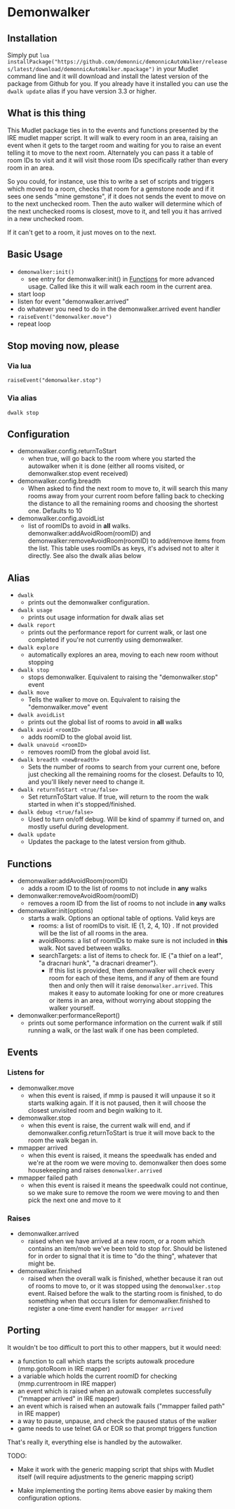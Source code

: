 # Demonwalker

## Installation

Simply put `lua installPackage("https://github.com/demonnic/demonnicAutoWalker/releases/latest/download/demonnicAutoWalker.mpackage")` in your Mudlet command line and it will download and install the latest version of the package from Github for you. If you already have it installed you can use the `dwalk update` alias if you have version 3.3 or higher.

## What is this thing

This Mudlet package ties in to the events and functions presented by the IRE mudlet mapper script. It will walk to every room in an area, raising an event when it gets to the target room and waiting for you to raise an event telling it to move to the next room. Alternately you can pass it a table of room IDs to visit and it will visit those room IDs specifically rather than every room in an area.

So you could, for instance, use this to write a set of scripts and triggers which moved to a room, checks that room for a gemstone node and if it sees one sends "mine gemstone", if it does not sends the event to move on to the next unchecked room. Then the auto walker will determine which of the next unchecked rooms is closest, move to it, and tell you it has arrived in a new unchecked room.

If it can't get to a room, it just moves on to the next.

## Basic Usage

* `demonwalker:init()`
  * see entry for demonwalker:init() in [Functions](#functions) for more advanced usage. Called like this it will walk each room in the current area.
* start loop
* listen for event "demonwalker.arrived"
* do whatever you need to do in the demonwalker.arrived event handler
* `raiseEvent("demonwalker.move")`
* repeat loop

## Stop moving now, please

### Via lua

`raiseEvent("demonwalker.stop")`

### Via alias

`dwalk stop`

## Configuration

* demonwalker.config.returnToStart
  * when true, will go back to the room where you started the autowalker when it is done (either all rooms visited, or demonwalker.stop event received)
* demonwalker.config.breadth
  * When asked to find the next room to move to, it will search this many rooms away from your current room before falling back to checking the distance to all the remaining rooms and choosing the shortest one. Defaults to 10
* demonwalker.config.avoidList
  * list of roomIDs to avoid in **all** walks. demonwalker:addAvoidRoom(roomID) and demonwalker:removeAvoidRoom(roomID) to add/remove items from the list. This table uses roomIDs as keys, it's advised not to alter it directly. See also the dwalk alias below

## Alias

* `dwalk`
  * prints out the demonwalker configuration.
* `dwalk usage`
  * prints out usage information for dwalk alias set
* `dwalk report`
  * prints out the performance report for current walk, or last one completed if you're not currently using demonwalker.
* `dwalk explore`
  * automatically explores an area, moving to each new room without stopping
* `dwalk stop`
  * stops demonwalker. Equivalent to raising the "demonwalker.stop" event
* `dwalk move`
  * Tells the walker to move on. Equivalent to raising the "demonwalker.move" event
* `dwalk avoidList`
  * prints out the global list of rooms to avoid in **all** walks
* `dwalk avoid <roomID>`
  * adds roomID to the global avoid list.
* `dwalk unavoid <roomID>`
  * removes roomID from the global avoid list.
* `dwalk breadth <newBreadth>`
  * Sets the number of rooms to search from your current one, before just checking all the remaining rooms for the closest. Defaults to 10, and you'll likely never need to change it.
* `dwalk returnToStart <true/false>`
  * Set returnToStart value. If true, will return to the room the walk started in when it's stopped/finished.
* `dwalk debug <true/false>`
  * Used to turn on/off debug. Will be kind of spammy if turned on, and mostly useful during development.
* `dwalk update`
  * Updates the package to the latest version from github.

## Functions

* demonwalker:addAvoidRoom(roomID)
  * adds a room ID to the list of rooms to not include in **any** walks
* demonwalker:removeAvoidRoom(roomID)
  * removes a room ID from the list of rooms to not include in **any** walks
* demonwalker:init(options)
  * starts a walk. Options an optional table of options. Valid keys are
    * rooms: a list of roomIDs to visit. IE {1, 2, 4, 10} . If not provided will be the list of all rooms in the area.
    * avoidRooms: a list of roomIDs to make sure is not included in **this** walk. Not saved between walks.
    * searchTargets: a list of items to check for. IE {"a thief on a leaf", "a dracnari hunk", "a dracnari dreamer"}.
      * If this list is provided, then demonwalker will check every room for each of these items, and if any of them are found then and only then will it raise `demonwalker.arrived`. This makes it easy to automate looking for one or more creatures or items in an area, without worrying about stopping the walker yourself.
* demonwalker:performanceReport()
  * prints out some performance information on the current walk if still running a walk, or the last walk if one has been completed.

## Events

### Listens for

* demonwalker.move
  * when this event is raised, if mmp is paused it will unpause it so it starts walking again. If it is not paused, then it will choose the closest unvisited room and begin walking to it.
* demonwalker.stop
  * when this event is raise, the current walk will end, and if demonwalker.config.returnToStart is true it will move back to the room the walk began in.
* mmapper arrived
  * when this event is raised, it means the speedwalk has ended and we're at the room we were moving to. demonwalker then does some housekeeping and raises `demonwalker.arrived`
* mmapper failed path
  * when this event is raised it means the speedwalk could not continue, so we make sure to remove the room we were moving to and then pick the next one and move to it

### Raises

* demonwalker.arrived
  * raised when we have arrived at a new room, or a room which contains an item/mob we've been told to stop for. Should be listened for in order to signal that it is time to "do the thing", whatever that might be.
* demonwalker.finished
  * raised when the overall walk is finished, whether because it ran out of rooms to move to, or it was stopped using the `demonwalker.stop` event. Raised before the walk to the starting room is finished, to do something when that occurs listen for demonwalker.finished to register a one-time event handler for `mmapper arrived`

## Porting

It wouldn't be too difficult to port this to other mappers, but it would need:

* a function to call which starts the scripts autowalk procedure (mmp.gotoRoom in IRE mapper)
* a variable which holds the current roomID for checking (mmp.currentroom in IRE mapper)
* an event which is raised when an autowalk completes successfully ("mmapper arrived" in IRE mapper)
* an event which is raised when an autowalk fails ("mmapper failed path" in IRE mapper)
* a way to pause, unpause, and check the paused status of the walker
* game needs to use telnet GA or EOR so that prompt triggers function

That's really it, everything else is handled by the autowalker.

TODO:

* Make it work with the generic mapping script that ships with Mudlet itself (will require adjustments to the generic mapping script)

* Make implementing the porting items above easier by making them configuration options.
